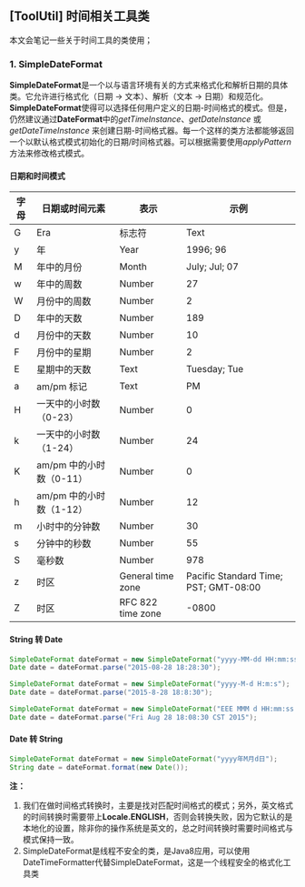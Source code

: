 ## [ToolUtil] 时间相关工具类

本文会笔记一些关于时间工具的类使用；



### 1. SimpleDateFormat

**SimpleDateFormat**是一个以与语言环境有关的方式来格式化和解析日期的具体类。它允许进行格式化（日期 -> 文本）、解析（文本 -> 日期）和规范化。
**SimpleDateFormat**使得可以选择任何用户定义的日期-时间格式的模式。但是，仍然建议通过**DateFormat**中的*getTimeInstance*、*getDateInstance* 或 *getDateTimeInstance* 来创建日期-时间格式器。每一个这样的类方法都能够返回一个以默认格式模式初始化的日期/时间格式器。可以根据需要使用*applyPattern* 方法来修改格式模式。

#### 日期和时间模式

| 字母 | 日期或时间元素           | 表示              | 示例                                  |
| ---- | ------------------------ | ----------------- | ------------------------------------- |
| G    | Era                      | 标志符            | Text                                  |
| y    | 年                       | Year              | 1996; 96                              |
| M    | 年中的月份               | Month             | July; Jul; 07                         |
| w    | 年中的周数               | Number            | 27                                    |
| W    | 月份中的周数             | Number            | 2                                     |
| D    | 年中的天数               | Number            | 189                                   |
| d    | 月份中的天数             | Number            | 10                                    |
| F    | 月份中的星期             | Number            | 2                                     |
| E    | 星期中的天数             | Text              | Tuesday; Tue                          |
| a    | am/pm 标记               | Text              | PM                                    |
| H    | 一天中的小时数（0-23）   | Number            | 0                                     |
| k    | 一天中的小时数（1-24）   | Number            | 24                                    |
| K    | am/pm 中的小时数（0-11） | Number            | 0                                     |
| h    | am/pm 中的小时数（1-12） | Number            | 12                                    |
| m    | 小时中的分钟数           | Number            | 30                                    |
| s    | 分钟中的秒数             | Number            | 55                                    |
| S    | 毫秒数                   | Number            | 978                                   |
| z    | 时区                     | General time zone | Pacific Standard Time; PST; GMT-08:00 |
| Z    | 时区                     | RFC 822 time zone | -0800                                 |

#### String 转 Date

```java
SimpleDateFormat dateFormat = new SimpleDateFormat("yyyy-MM-dd HH:mm:ss");
Date date = dateFormat.parse("2015-08-28 18:28:30");

SimpleDateFormat dateFormat = new SimpleDateFormat("yyyy-M-d H:m:s");
Date date = dateFormat.parse("2015-8-28 18:8:30");

SimpleDateFormat dateFormat = new SimpleDateFormat("EEE MMM d HH:mm:ss 'CST' yyyy", Locale.ENGLISH);
Date date = dateFormat.parse("Fri Aug 28 18:08:30 CST 2015");
```

#### Date 转 String

```java
SimpleDateFormat dateFormat = new SimpleDateFormat("yyyy年M月d日");
String date = dateFormat.format(new Date());
```

**注：**

1. 我们在做时间格式转换时，主要是找对匹配时间格式的模式；另外，英文格式的时间转换时需要带上**Locale.ENGLISH**，否则会转换失败，因为它默认的是本地化的设置，除非你的操作系统是英文的，总之时间转换时需要时间格式与模式保持一致。
2. SimpleDateFormat是线程不安全的类，是Java8应用，可以使用DateTimeFormatter代替SimpleDateFormat，这是一个线程安全的格式化工具类